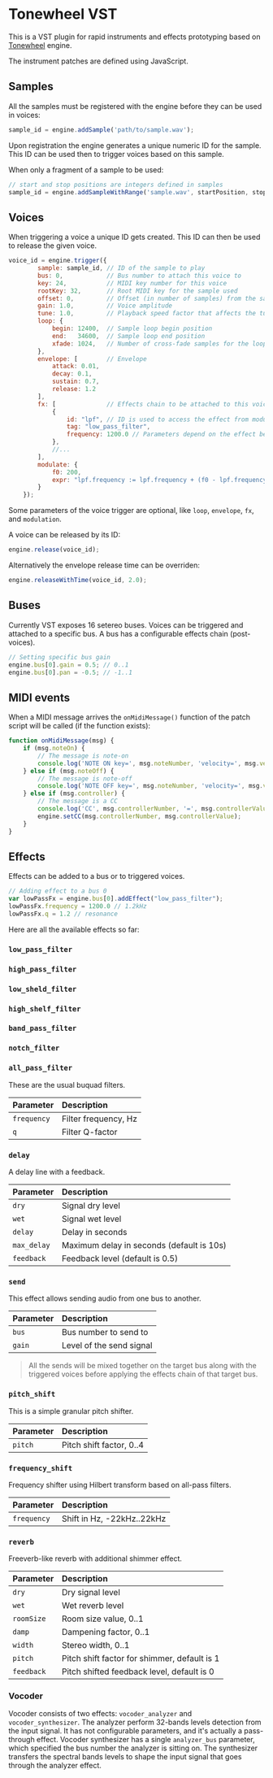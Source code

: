 # Tonewheel VST
This is a VST plugin for rapid instruments and effects prototyping based on [Tonewheel](https://github.com/Archie3d/tonewheel) engine.

The instrument patches are defined using JavaScript.

## Samples
All the samples must be registered with the engine before they can be used in voices:
```js
sample_id = engine.addSample('path/to/sample.wav');
```
Upon registration the engine generates a unique numeric ID for the sample. This ID can be used then to trigger voices based on this sample.

When only a fragment of a sample to be used:
```js
// start and stop positions are integers defined in samples
sample_id = engine.addSampleWithRange('sample.wav', startPosition, stopPosition);
```

## Voices
When triggering a voice a unique ID gets created. This ID can then be used to release the given voice.
```js
voice_id = engine.trigger({
        sample: sample_id, // ID of the sample to play
        bus: 0,            // Bus number to attach this voice to
        key: 24,           // MIDI key number for this voice
        rootKey: 32,       // Root MIDI key for the sample used
        offset: 0,         // Offset (in number of samples) from the sample start
        gain: 1.0,         // Voice amplitude
        tune: 1.0,         // Playback speed factor that affects the tune
        loop: {
            begin: 12400,  // Sample loop begin position
            end:   34600,  // Sample loop end position
            xfade: 1024,   // Number of cross-fade samples for the loop
        },
        envelope: [        // Envelope
            attack: 0.01,
            decay: 0.1,
            sustain: 0.7,
            release: 1.2
        ],
        fx: [              // Effects chain to be attached to this voice
            {
                id: "lpf", // ID is used to access the effect from modulation script
                tag: "low_pass_filter",
                frequency: 1200.0 // Parameters depend on the effect being used
            },
            //...
        ],
        modulate: {
            f0: 200,
            expr: "lpf.frequency := lpf.frequency + (f0 - lpf.frequency) * 0.01;" // Modulation expression
        }
    });
```
Some parameters of the voice trigger are optional, like `loop`, `envelope`, `fx`, and `modulation`.

A voice can be released by its ID:
```js
engine.release(voice_id);
```

Alternatively the envelope release time can be overriden:
```js
engine.releaseWithTime(voice_id, 2.0);
```

## Buses

Currently VST exposes 16 setereo buses. Voices can be triggered and attached to a specific bus. A bus has a configurable effects chain (post-voices).

```js
// Setting specific bus gain
engine.bus[0].gain = 0.5; // 0..1
engine.bus[0].pan = -0.5; // -1..1
```

## MIDI events
When a MIDI message arrives the `onMidiMessage()` function of the patch script will be called (if the function exists):

```js
function onMidiMessage(msg) {
    if (msg.noteOn) {
        // The message is note-on
        console.log('NOTE ON key=', msg.noteNumber, 'velocity=', msg.velocity);
    } else if (msg.noteOff) {
        // The message is note-off
        console.log('NOTE OFF key=', msg.noteNumber, 'velocity=', msg.velocity);
    } else if (msg.controller) {
        // The message is a CC
        console.log('CC', msg.controllerNumber, '=', msg.controllerValue);
        engine.setCC(msg.controllerNumber, msg.controllerValue);
    }
}
```
## Effects

Effects can be added to a bus or to triggered voices.

```js
// Adding effect to a bus 0
var lowPassFx = engine.bus[0].addEffect("low_pass_filter");
lowPassFx.frequency = 1200.0 // 1.2kHz
lowPassFx.q = 1.2 // resonance
```

Here are all the available effects so far:

### `low_pass_filter`
### `high_pass_filter`
### `low_sheld_filter`
### `high_shelf_filter`
### `band_pass_filter`
### `notch_filter`
### `all_pass_filter`

These are the usual buquad filters.

| Parameter | Description          |
|:----------|:---------------------|
|`frequency`| Filter frequency, Hz |
|`q`        | Filter Q-factor      |

### `delay`

A delay line with a feedback.

| Parameter | Description                               |
|:----------|:------------------------------------------|
|`dry`      | Signal dry level                          |
|`wet`      | Signal wet level                          |
|`delay`    | Delay in seconds                          |
|`max_delay`| Maximum delay in seconds (default is 10s) |
|`feedback` | Feedback level (default is 0.5)           |

### `send`

This effect allows sending audio from one bus to another.

| Parameter | Description              |
|:----------|:-------------------------|
|`bus`      | Bus number to send to    |
|`gain`     | Level of the send signal |

> All the sends will be mixed together on the target bus along with the triggered voices before applying the effects chain of that target bus.

### `pitch_shift`

This is a simple granular pitch shifter.

| Parameter | Description              |
|:----------|:-------------------------|
|`pitch`    | Pitch shift factor, 0..4 |

### `frequency_shift`

Frequency shifter using Hilbert transform based on all-pass filters.

| Parameter | Description                |
|:----------|:---------------------------|
|`frequency`| Shift in Hz, -22kHz..22kHz |

### `reverb`

Freeverb-like reverb with additional shimmer effect.

| Parameter | Description                                  |
|:----------|:---------------------------------------------|
|`dry`      | Dry signal level                             |
|`wet`      | Wet reverb level                             |
|`roomSize` | Room size value, 0..1                        |
|`damp`     | Dampening factor, 0..1                       |
|`width`    | Stereo width, 0..1                           |
|`pitch`    | Pitch shift factor for shimmer, default is 1 |
|`feedback` | Pitch shifted feedback level, default is 0   |

### Vocoder

Vocoder consists of two effects: `vocoder_analyzer` and `vocoder_synthesizer`.
The analyzer perform 32-bands levels detection from the input signal. It has not configurable parameters, and it's actually a pass-through effect. Vocoder synthesizer has a single `analyzer_bus` parameter, which specified the bus number the analyzer is sitting on. The synthesizer transfers the spectral bands levels to shape the input signal that goes through the analyzer effect.
